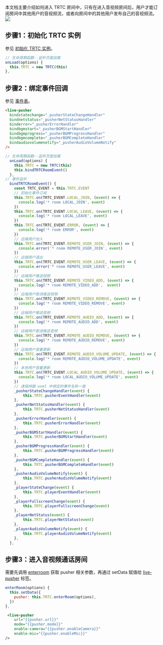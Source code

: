 本文档主要介绍如何进入 TRTC 房间中，只有在进入音视频房间后，用户才能订阅房间中其他用户的音视频流，或者向房间中的其他用户发布自己的音视频流。
![](https://qcloudimg.tencent-cloud.cn/raw/861153473c6e4679affdb2d24a71f775.png)

[](id:step1)
## 步骤1：初始化 TRTC 实例
参见 [初始化 TRTC 实例](https://cloud.tencent.com/document/product/647/17018#.E5.88.9D.E5.A7.8B.E5.8C.96-trtc-.E5.AE.9E.E4.BE.8B)。 

```javascript
// 生命周期函数--监听页面加载
onLoad(options) {
  this.TRTC = new TRTC(this)
},
```

[](id:step2)
## 步骤2：绑定事件回调
参见 [事件表](https://cloud.tencent.com/document/product/647/17018#Event)。 
```html
<live-pusher
  bindstatechange="_pusherStateChangeHandler"
  bindnetstatus="_pusherNetStatusHandler"
  binderror="_pusherErrorHandler"
  bindbgmstart="_pusherBGMStartHandler"
  bindbgmprogress="_pusherBGMProgressHandler"
  bindbgmcomplete="_pusherBGMCompleteHandler"
  bindaudiovolumenotify="_pusherAudioVolumeNotify"
/>
```

```javascript
// 生命周期函数--监听页面加载
  onLoad(options) {
    this.TRTC = new TRTC(this)
    this.bindTRTCRoomEvent()
  },
// 事件监听
  bindTRTCRoomEvent() {
    const TRTC_EVENT = this.TRTC.EVENT
    // 初始化事件订阅
    this.TRTC.on(TRTC_EVENT.LOCAL_JOIN, (event) => {
      console.log('* room LOCAL_JOIN', event)
    })
    this.TRTC.on(TRTC_EVENT.LOCAL_LEAVE, (event) => {
      console.log('* room LOCAL_LEAVE', event)
    })
    this.TRTC.on(TRTC_EVENT.ERROR, (event) => {
      console.log('* room ERROR', event)
    })
    // 远端用户加入
    this.TRTC.on(TRTC_EVENT.REMOTE_USER_JOIN, (event) => {
      console.error('* room REMOTE_USER_JOIN', event)
    })
    // 远端用户退出
    this.TRTC.on(TRTC_EVENT.REMOTE_USER_LEAVE, (event) => {
      console.error('* room REMOTE_USER_LEAVE', event)
    })
    // 远端用户推送视频
    this.TRTC.on(TRTC_EVENT.REMOTE_VIDEO_ADD, (event) => {
      console.log('* room REMOTE_VIDEO_ADD',  event)
    })
    // 远端用户取消推送视频
    this.TRTC.on(TRTC_EVENT.REMOTE_VIDEO_REMOVE, (event) => {
      console.log('* room REMOTE_VIDEO_REMOVE', event)
    })
    // 远端用户推送音频
    this.TRTC.on(TRTC_EVENT.REMOTE_AUDIO_ADD, (event) => {
      console.log('* room REMOTE_AUDIO_ADD', event)
    })
    // 远端用户取消推送音频
    this.TRTC.on(TRTC_EVENT.REMOTE_AUDIO_REMOVE, (event) => {
      console.log('* room REMOTE_AUDIO_REMOVE', event)
    })
    // 远端用户音量更新
    this.TRTC.on(TRTC_EVENT.REMOTE_AUDIO_VOLUME_UPDATE, (event) => {
      console.log('* room REMOTE_AUDIO_VOLUME_UPDATE', event)
    })
    // 本地用户音量更新
    this.TRTC.on(TRTC_EVENT.LOCAL_AUDIO_VOLUME_UPDATE, (event) => {
      console.log('* room LOCAL_AUDIO_VOLUME_UPDATE', event)
    })
    // 请保持跟 wxml 中绑定的事件名称一致
    _pusherStateChangeHandler(event) {
        this.TRTC.pusherEventHandler(event)
    },
    _pusherNetStatusHandler(event) {
        this.TRTC.pusherNetStatusHandler(event)
    },
    _pusherErrorHandler(event) {
        this.TRTC.pusherErrorHandler(event)
    },
    _pusherBGMStartHandler(event) {
        this.TRTC.pusherBGMStartHandler(event)
    },
    _pusherBGMProgressHandler(event) {
        this.TRTC.pusherBGMProgressHandler(event)
    },
    _pusherBGMCompleteHandler(event) {
        this.TRTC.pusherBGMCompleteHandler(event)
    },
    _pusherAudioVolumeNotify(event) {
        this.TRTC.pusherAudioVolumeNotify(event)
    },
    _playerStateChange(event) {
        this.TRTC.playerEventHandler(event)
    },
    _playerFullscreenChange(event) {
        this.TRTC.playerFullscreenChange(event)
    },
    _playerNetStatus(event) {
        this.TRTC.playerNetStatus(event)
    },
    _playerAudioVolumeNotify(event) {
        this.TRTC.playerAudioVolumeNotify(event)
    },
  },
```

[](id:step3)
## 步骤3：进入音视频通话房间
需要先调用 [enterroom](https://cloud.tencent.com/document/product/647/17018#enterroom(params)) 获取 pusher 相关参数，再通过 setData 赋值给 [live-pusher](https://developers.weixin.qq.com/miniprogram/dev/component/live-pusher.html) 标签。 
```javascript
enterRoom(options) {
  this.setData({
    pusher: this.TRTC.enterRoom(options),
  })
},
```
```xml
 <live-pusher
    url="{{pusher.url}}"
    mode="{{pusher.mode}}"
    enable-camera="{{pusher.enableCamera}}"
    enable-mic="{{pusher.enableMic}}"
/>
```

